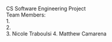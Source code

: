 CS Software Engineering Project<br>
Team Members:<br>
1.<br>
2.<br>
3. Nicole Traboulsi
4. Matthew Camarena

